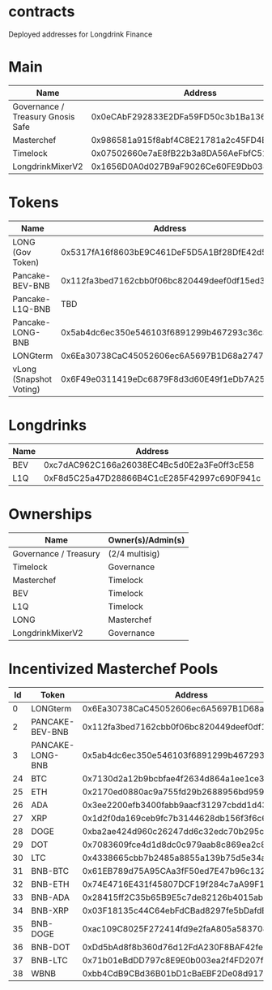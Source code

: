 # contracts
Deployed addresses for Longdrink Finance

# Main 

| Name | Address |
| ---- | ------- |
| Governance / Treasury Gnosis Safe | 0x0eCAbF292833E2DFa59FD50c3b1Ba136B754F504 |
| Masterchef | 0x986581a915f8abf4C8E21781a2c45FD4Eb21699D |
| Timelock | 0x07502660e7aE8fB22b3a8DA56AeFbfC512f8A046 |
| LongdrinkMixerV2 | 0x1656D0A0d027B9aF9026Ce60FE9Db03866DfD02A |

# Tokens
| Name | Address |
| ---- | ------- |
| LONG (Gov Token) | 0x5317fA16f8603bE9C461DeF5D5A1Bf28DfE42d55 |
| Pancake-BEV-BNB | 0x112fa3bed7162cbb0f06bc820449deef0df15ed3 |
| Pancake-L1Q-BNB | TBD |
| Pancake-LONG-BNB | 0x5ab4dc6ec350e546103f6891299b467293c36c3e |
| LONGterm | 0x6Ea30738CaC45052606ec6A5697B1D68a274715E |
| vLong (Snapshot Voting) | 0x6F49e0311419eDc6879F8d3d60E49f1eDb7A257E |

# Longdrinks
| Name | Address |
| --- | --- |
| BEV | 0xc7dAC962C166a26038EC4Bc5d0E2a3Fe0ff3cE58 |
| L1Q | 0xF8d5C25a47D28866B4C1cE285F42997c690F941c | 

# Ownerships
| Name | Owner(s)/Admin(s) |
| ---- | ---- |
| Governance / Treasury | (2/4 multisig) |
| Timelock | Governance |
| Masterchef | Timelock |
| BEV | Timelock |
| L1Q | Timelock |
| LONG | Masterchef |
| LongdrinkMixerV2 | Governance |


# Incentivized Masterchef Pools
| Id | Token | Address |
| --- | --- | --- |
| 0 | LONGterm | 0x6Ea30738CaC45052606ec6A5697B1D68a274715E |
| 2 | PANCAKE-BEV-BNB | 0x112fa3bed7162cbb0f06bc820449deef0df15ed3 |
| 3 | PANCAKE-LONG-BNB | 0x5ab4dc6ec350e546103f6891299b467293c36c3e |
| 24 | BTC | 0x7130d2a12b9bcbfae4f2634d864a1ee1ce3ead9c
| 25 | ETH | 0x2170ed0880ac9a755fd29b2688956bd959f933f8
| 26 | ADA | 0x3ee2200efb3400fabb9aacf31297cbdd1d435d47
| 27 | XRP | 0x1d2f0da169ceb9fc7b3144628db156f3f6c60dbe
| 28 | DOGE | 0xba2ae424d960c26247dd6c32edc70b295c744c43
| 29 | DOT | 0x7083609fce4d1d8dc0c979aab8c869ea2c873402
| 30 | LTC | 0x4338665cbb7b2485a8855a139b75d5e34ab0db94
| 31 | BNB-BTC | 0x61EB789d75A95CAa3fF50ed7E47b96c132fEc082
| 32 | BNB-ETH | 0x74E4716E431f45807DCF19f284c7aA99F18a4fbc
| 33 | BNB-ADA | 0x28415ff2C35b65B9E5c7de82126b4015ab9d031F
| 34 | BNB-XRP | 0x03F18135c44C64ebFdCBad8297fe5bDafdBbdd86
| 35 | BNB-DOGE | 0xac109C8025F272414fd9e2faA805a583708A017f
| 36 | BNB-DOT | 0xDd5bAd8f8b360d76d12FdA230F8BAF42fe0022CF
| 37 | BNB-LTC | 0x71b01eBdDD797c8E9E0b003ea2f4FD207fBF46cC
| 38 | WBNB | 0xbb4CdB9CBd36B01bD1cBaEBF2De08d9173bc095c